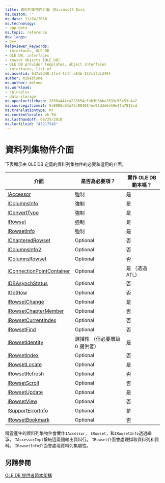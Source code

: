 ```yaml
---
title: 資料列集物件介面 |Microsoft Docs
ms.custom: ''
ms.date: 11/04/2016
ms.technology:
- cpp-data
ms.topic: reference
dev_langs:
- C++
helpviewer_keywords:
- interfaces, OLE DB
- OLE DB, interfaces
- rowset objects [OLE DB]
- OLE DB provider templates, object interfaces
- interfaces, list of
ms.assetid: 0d7a5d48-2fe4-434f-a84b-157c1fdc3494
author: mikeblome
ms.author: mblome
ms.workload:
- cplusplus
- data-storage
ms.openlocfilehash: 2050a444ca228554cfbb3b6bba2693c55e53c4a2
ms.sourcegitcommit: 9a0905c03a73c904014ec9fd3d6e59e4fa7813cd
ms.translationtype: MT
ms.contentlocale: zh-TW
ms.lasthandoff: 08/29/2018
ms.locfileid: "43217546"
---
```

# <a name="rowset-object-interfaces"></a>資料列集物件介面
下表顯示由 OLE DB 定義的資料列集物件的必要和選用的介面。  
  
|介面|是否為必要項？|實作 OLE DB 範本嗎？|  
|---------------|---------------|--------------------------------------|  
|[IAccessor](/previous-versions/windows/desktop/ms719672\(v=vs.85\))|強制|是|  
|[IColumnsInfo](/previous-versions/windows/desktop/ms724541\(v=vs.85\))|強制|是|  
|[IConvertType](/previous-versions/windows/desktop/ms715926\(v=vs.85\))|強制|是|  
|[IRowset](/previous-versions/windows/desktop/ms720986\(v=vs.85\))|強制|是|  
|[IRowsetInfo](/previous-versions/windows/desktop/ms724541\(v=vs.85\))|強制|是|  
|[IChapteredRowset](/previous-versions/windows/desktop/ms718180\(v=vs.85\))|Optional|否|  
|[IColumnsInfo2](/previous-versions/windows/desktop/ms712953\(v=vs.85\))|Optional|否|  
|[IColumnsRowset](/previous-versions/windows/desktop/ms722657\(v=vs.85\))|Optional|否|  
|[IConnectionPointContainer](/windows/desktop/api/ocidl/nn-ocidl-iconnectionpointcontainer)|Optional|是 （透過 ATL)|  
|[IDBAsynchStatus](/previous-versions/windows/desktop/ms709832\(v=vs.85\))|Optional|否|  
|[IGetRow](/previous-versions/windows/desktop/ms718047\(v=vs.85\))|Optional|否|  
|[IRowsetChange](/previous-versions/windows/desktop/ms715790\(v=vs.85\))|Optional|是|  
|[IRowsetChapterMember](/previous-versions/windows/desktop/ms725430\(v=vs.85\))|Optional|否|  
|[IRowsetCurrentIndex](/previous-versions/windows/desktop/ms709700\(v=vs.85\))|Optional|否|  
|[IRowsetFind](/previous-versions/windows/desktop/ms724221\(v=vs.85\))|Optional|否|  
|[IRowsetIdentity](/previous-versions/windows/desktop/ms715913\(v=vs.85\))|選擇性 （但必要層級 0 提供者）|是|  
|[IRowsetIndex](/previous-versions/windows/desktop/ms719604\(v=vs.85\))|Optional|否|  
|[IRowsetLocate](/previous-versions/windows/desktop/ms721190\(v=vs.85\))|Optional|是|  
|[IRowsetRefresh](/previous-versions/windows/desktop/ms714892\(v=vs.85\))|Optional|否|  
|[IRowsetScroll](/previous-versions/windows/desktop/ms712984\(v=vs.85\))|Optional|否|  
|[IRowsetUpdate](/previous-versions/windows/desktop/ms714401\(v=vs.85\))|Optional|是|  
|[IRowsetView](/previous-versions/windows/desktop/ms709755\(v=vs.85\))|Optional|否|  
|[ISupportErrorInfo](/previous-versions/windows/desktop/ms715816\(v=vs.85\))|Optional|是|  
|[IRowsetBookmark](/previous-versions/windows/desktop/ms714246\(v=vs.85\))|Optional|否|  
  
 精靈產生的資料列集物件會實作`IAccessor`， `IRowset`，和`IRowsetInfo`透過繼承。 `IAccessorImpl`繫結這兩個輸出資料行。 `IRowset`介面會處理擷取資料列和資料。 `IRowsetInfo`介面會處理資料列集屬性。  
  
## <a name="see-also"></a>另請參閱  
 [OLE DB 提供者範本架構](../../data/oledb/ole-db-provider-template-architecture.md)